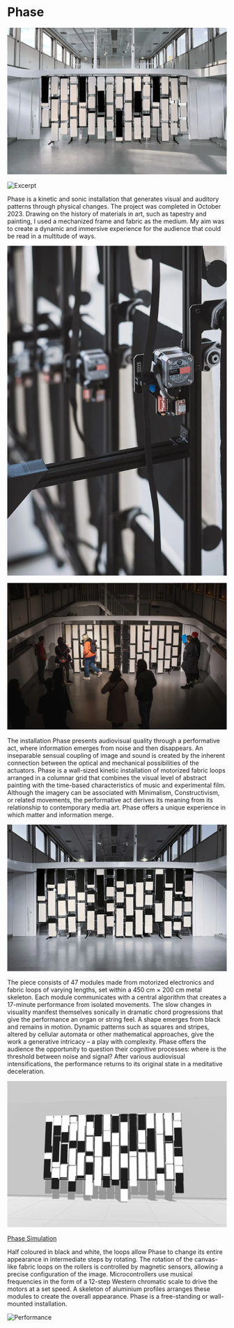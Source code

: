 # Phase

![Phase Total](./_images/al23_phase_total_daylight.webp)

<div class=".video-container">

![Excerpt](https://www.youtube.com/embed/k80ZGDLzbgk?rel=0&modestbranding=1&showinfo=0&fs=0&controls=2 ":include :type=iframe width=100%")

</div>

Phase is a kinetic and sonic installation that generates visual and auditory patterns through physical changes. The project was completed in October 2023. Drawing on the history of materials in art, such as tapestry and painting, I used a mechanized frame and fabric as the medium. My aim was to create a dynamic and immersive experience for the audience that could be read in a multitude of ways.

![Phase Detaul](./_images/al23_phase_detail.webp)

![Exhibition](./_images/al23_phase_exhibition.webp)

The installation Phase presents audiovisual quality through a performative act, where information emerges from noise and then disappears. An inseparable sensual coupling of image and sound is created by the inherent connection between the optical and mechanical possibilities of the actuators. Phase is a wall-sized kinetic installation of motorized fabric loops arranged in a columnar grid that combines the visual level of abstract painting with the time-based characteristics of music and experimental film. Although the imagery can be associated with Minimalism, Constructivism, or related movements, the performative act derives its meaning from its relationship to contemporary media art. Phase offers a unique experience in which matter and information merge.

![Phase Total](./_images/al23_phase_total_dawn.webp)

The piece consists of 47 modules made from motorized electronics and fabric loops of varying lengths, set within a 450 cm × 200 cm metal skeleton. Each module communicates with a central algorithm that creates a 17-minute performance from isolated movements. The slow changes in visuality manifest themselves sonically in dramatic chord progressions that give the performance an organ or string feel. A shape emerges from black and remains in motion. Dynamic patterns such as squares and stripes, altered by cellular automata or other mathematical approaches, give the work a generative intricacy – a play with complexity. Phase offers the audience the opportunity to question their cognitive processes: where is the threshold between noise and signal? After various audiovisual intensifications, the performance returns to its original state in a meditative deceleration.

![Simulation](./_images/al23_phase_simulation.webp)

<div class=".video-container">

[Phase Simulation](https://player.vimeo.com/video/874696401?h=419a94173b&title=0&byline=0&portrait=0 ":include :type=iframe width=100%")

</div>

Half coloured in black and white, the loops allow Phase to change its entire appearance in intermediate steps by rotating. The rotation of the canvas-like fabric loops on the rollers is controlled by magnetic sensors, allowing a precise configuration of the image. Microcontrollers use musical frequencies in the form of a 12-step Western chromatic scale to drive the motors at a set speed. A skeleton of aluminium profiles arranges these modules to create the overall appearance. Phase is a free-standing or wall- mounted installation.

<div class=".video-container">

![Performance](https://www.youtube.com/embed/E0095yhbdls?rel=0&modestbranding=1&showinfo=0&fs=0&controls=2 ":include :type=iframe width=100%")

</div>
